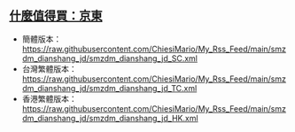 ## [什麼值得買：京東](https://rsshub.app/smzdm/ranking/dianshang/23/12)
- 簡體版本：https://raw.githubusercontent.com/ChiesiMario/My_Rss_Feed/main/smzdm_dianshang_jd/smzdm_dianshang_jd_SC.xml
- 台灣繁體版本：https://raw.githubusercontent.com/ChiesiMario/My_Rss_Feed/main/smzdm_dianshang_jd/smzdm_dianshang_jd_TC.xml
- 香港繁體版本：https://raw.githubusercontent.com/ChiesiMario/My_Rss_Feed/main/smzdm_dianshang_jd/smzdm_dianshang_jd_HK.xml